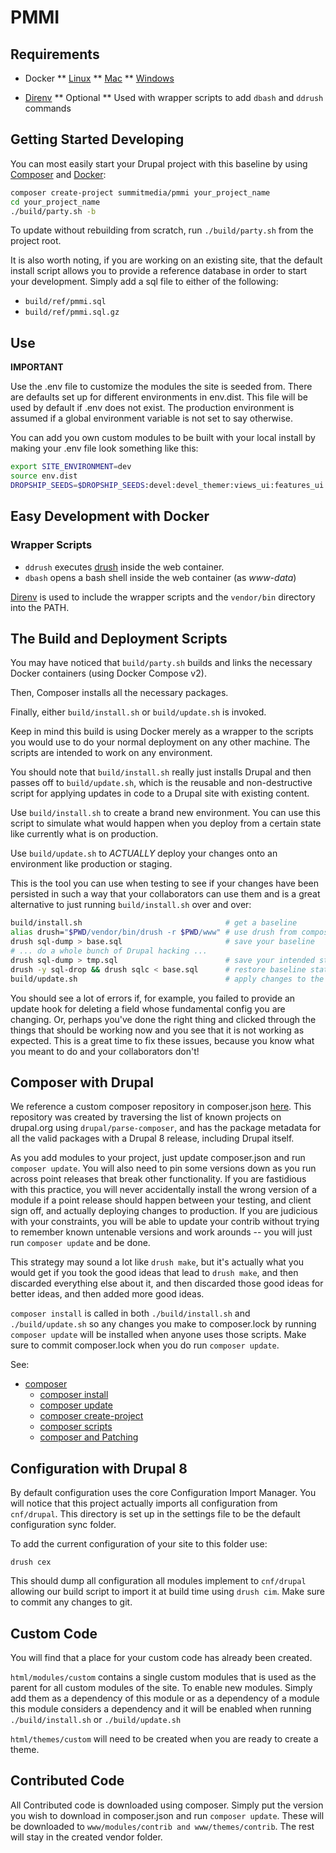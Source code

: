 # PMMI

## Requirements

* Docker
** [Linux](https://docs.docker.com/linux/)
** [Mac](https://docs.docker.com/mac/)
** [Windows](https://docs.docker.com/windows/)

* [Direnv](http://direnv.net/)
** Optional
** Used with wrapper scripts to add `dbash` and `ddrush` commands

## Getting Started Developing

You can most easily start your Drupal project with this baseline by using
[Composer](https://getcomposer.org/) and [Docker](https://www.docker.com/):

```bash
composer create-project summitmedia/pmmi your_project_name
cd your_project_name
./build/party.sh -b
```

To update without rebuilding from scratch, run `./build/party.sh` from the
project root.

It is also worth noting, if you are working on an existing site, that the
default install script allows you to provide a reference database in order to
start your development. Simply add a sql file to either of the following:

* `build/ref/pmmi.sql`
* `build/ref/pmmi.sql.gz`

## Use

**IMPORTANT**

Use the .env file to customize the modules the site is seeded from. There are
defaults set up for different environments in env.dist. This file will be used
by default if .env does not exist. The production environment is assumed if
a global environment variable is not set to say otherwise.

You can add you own custom modules to be built with your local install by
making your .env file look something like this:

```bash
export SITE_ENVIRONMENT=dev
source env.dist
DROPSHIP_SEEDS=$DROPSHIP_SEEDS:devel:devel_themer:views_ui:features_ui
```

## Easy Development with Docker

### Wrapper Scripts

* `ddrush` executes [drush](https://github.com/drush-ops/drush)
  inside the web container.
* `dbash` opens a bash shell inside the web container (as *www-data*)

[Direnv](http://direnv.net/) is used to include the wrapper scripts and
the `vendor/bin` directory into the PATH.

## The Build and Deployment Scripts

You may have noticed that `build/party.sh` builds and links the necessary
Docker containers (using Docker Compose v2).

Then, Composer installs all the necessary packages.

Finally, either `build/install.sh` or `build/update.sh` is invoked.

Keep in mind this build is using Docker merely as a wrapper to the scripts you
would use to do your normal deployment on any other machine. The scripts are
intended to work on any environment.

You should note that `build/install.sh` really just installs Drupal and then
passes off to `build/update.sh`, which is the reusable and non-destructive
script for applying updates in code to a Drupal site with existing content.

Use `build/install.sh` to create a brand new environment. You can use this
script to simulate what would happen when you deploy from a certain state like
currently what is on production.

Use `build/update.sh` to *ACTUALLY* deploy your changes onto an environment like
production or staging.

This is the tool you can use when testing to see if your changes have been
persisted in such a way that your collaborators can use them and is a great
alternative to just running `build/install.sh` over and over:

```bash
build/install.sh                                # get a baseline
alias drush="$PWD/vendor/bin/drush -r $PWD/www" # use drush from composer
drush sql-dump > base.sql                       # save your baseline
# ... do a whole bunch of Drupal hacking ...
drush sql-dump > tmp.sql                        # save your intended state
drush -y sql-drop && drush sqlc < base.sql      # restore baseline state
build/update.sh                                 # apply changes to the baseline
```

You should see a lot of errors if, for example, you failed to provide an update
hook for deleting a field whose fundamental config you are changing. Or, perhaps
you've done the right thing and clicked through the things that should be
working now and you see that it is not working as expected. This is a great time
to fix these issues, because you know what you meant to do and your
collaborators don't!

## Composer with Drupal

We reference a custom composer repository in composer.json
[here](composer.json#L5-8). This repository was created by
traversing the list of known projects on drupal.org using
`drupal/parse-composer`, and has the package metadata for all the valid
packages with a Drupal 8 release, including Drupal itself.

As you add modules to your project, just update composer.json and run `composer
update`. You will also need to pin some versions down as you run across point
releases that break other functionality. If you are fastidious with this
practice, you will never accidentally install the wrong version of a module if
a point release should happen between your testing, and client sign off, and
actually deploying changes to production. If you are judicious with your
constraints, you will be able to update your contrib without trying to remember
known untenable versions and work arounds -- you will just run `composer update`
and be done.

This strategy may sound a lot like `drush make`, but it's actually what you
would get if you took the good ideas that lead to `drush make`, and then
discarded everything else about it, and then discarded those good ideas for
better ideas, and then added more good ideas.

`composer install` is called in both `./build/install.sh` and
`./build/update.sh` so any changes you make to composer.lock by running
`composer update` will be installed when anyone uses those scripts. Make sure
to commit composer.lock when you do run `composer update`.

See:

* [composer](https://getcomposer.org)
  * [composer install](https://getcomposer.org/doc/03-cli.md#install)
  * [composer update](https://getcomposer.org/doc/03-cli.md#update)
  * [composer create-project](https://getcomposer.org/doc/03-cli.md#create-project)
  * [composer scripts](https://getcomposer.org/doc/articles/scripts.md)
  * [composer and Patching](http://generalredneck.com/blog/patching-modules-using-composer-patches-plugin)

## Configuration with Drupal 8

By default configuration uses the core Configuration Import Manager. You will
notice that this project actually imports all configuration from `cnf/drupal`.
This directory is set up in the settings file to be the default configuration
sync folder.

To add the current configuration of your site to this folder use:

`drush cex`

This should dump all configuration all modules implement to `cnf/drupal`
allowing our build script to import it at build time using `drush cim`. Make
sure to commit any changes to git.

## Custom Code

You will find that a place for your custom code has already been created.

`html/modules/custom` contains a single custom modules that is used as the parent
for all custom modules of the site. To enable new modules. Simply add them as
a dependency of this module or as a dependency of a module this module considers
a dependency and it will be enabled when running `./build/install.sh` or
`./build/update.sh`


`html/themes/custom` will need to be created when you are ready to create a theme.

## Contributed Code

All Contributed code is downloaded using composer. Simply put the version you
wish to download in composer.json and run `composer update`. These will be
downloaded to `www/modules/contrib and www/themes/contrib`. The rest will stay in
the created vendor folder.

